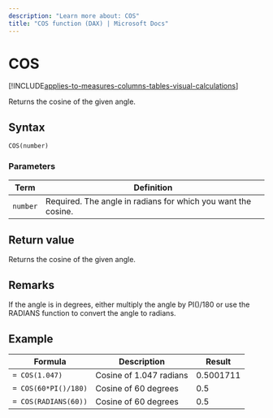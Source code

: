 ```yaml
---
description: "Learn more about: COS"
title: "COS function (DAX) | Microsoft Docs"
---
```

# COS

[!INCLUDE[applies-to-measures-columns-tables-visual-calculations](includes/applies-to-measures-columns-tables-visual-calculations.md)]

Returns the cosine of the given angle.  
  
## Syntax  
  
```dax
COS(number)  
```
  
### Parameters
  
|Term|Definition|  
|--------|--------------|  
|`number`|Required. The angle in radians for which you want the cosine.|  
  
## Return value

Returns the cosine of the given angle.  
  
## Remarks

If the angle is in degrees, either multiply the angle by PI()/180 or use the RADIANS function to convert the angle to radians.  
  
## Example  
  
|Formula|Description|Result|  
|-----------|---------------|----------|  
|`= COS(1.047)`|Cosine of 1.047 radians|0.5001711|  
|`= COS(60*PI()/180)`|Cosine of 60 degrees|0.5|  
|`= COS(RADIANS(60))`|Cosine of 60 degrees|0.5|  
